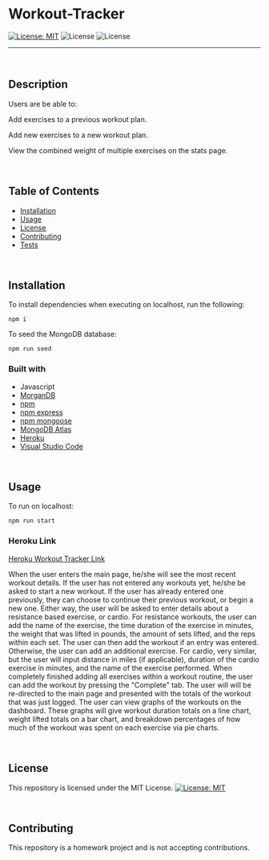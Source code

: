 # Workout-Tracker

[![License: MIT](https://img.shields.io/badge/License-MIT-yellow.svg)](https://opensource.org/licenses/MIT) 
![License](https://img.shields.io/static/v1?label=Language&message=JavaScript&color=brightgreen)
![License](https://img.shields.io/static/v1?label=Language&message=MongoDB&color=blueviolet)


  ---
  
<p>&nbsp;<p>

## Description

Users are be able to:

Add exercises to a previous workout plan.

Add new exercises to a new workout plan.

View the combined weight of multiple exercises on the stats page.

<p>&nbsp;<p>

## Table of Contents
* [Installation](#installation)
* [Usage](#usage)
* [License](#license)
* [Contributing](#contributing)
* [Tests](#tests)

<p>&nbsp;<p>

## Installation

To install dependencies when executing on localhost, run the following:

```
npm i
```
To seed the MongoDB database:
```
npm run seed
```

### Built with
* Javascript
* [MorganDB](https://mongodb.com/)
* [npm](https://nodejs.org/en/)
* [npm express](https://www.npmjs.com/package/express)
* [npm mongoose](https://www.npmjs.com/package/mongoose)
* [MongoDB Atlas](https://www.mongodb.com/cloud/atlas)
* [Heroku](www.heroku.com)
* [Visual Studio Code](code.visualstudio.com)

<p>&nbsp;<p>

## Usage

To run on localhost:

```
npm run start
```

### Heroku Link
[Heroku Workout Tracker Link](https://obscure-sierra-98370.herokuapp.com/)

When the user enters the main page, he/she will see the most recent workout details. If the user has not entered any workouts yet, he/she be asked to start a new workout. If the user has already entered one previously, they can choose to continue their previous workout, or begin a new one. Either way, the user will be asked to enter details about a resistance based exercise, or cardio. For resistance workouts, the user can add the name of the exercise, the time duration of the exercise in minutes, the weight that was lifted in pounds, the amount of sets lifted, and the reps within each set. The user can then add the workout if an entry was entered.  Otherwise, the user can add an additional exercise. For cardio, very similar, but the user will input distance in miles (if applicable), duration of the cardio exercise in minutes, and the name of the exercise performed. When completely finished adding all exercises within a workout routine, the user can add the workout by pressing the "Complete" tab. The user will will be re-directed to the main page and presented with the totals of the workout that was just logged. The user can view graphs of the workouts on the dashboard.  These graphs will give workout duration totals on a line chart, weight lifted totals on a bar chart, and breakdown percentages of how much of the workout was spent on each exercise via pie charts.

<p>&nbsp;<p>


## License


This repository is licensed under the MIT License.
[![License: MIT](https://img.shields.io/badge/License-MIT-yellow.svg)](https://opensource.org/licenses/MIT)

<p>&nbsp;<p>

## Contributing

This repository is a homework project and is not accepting contributions.
